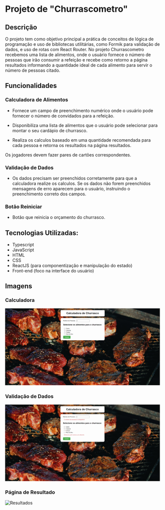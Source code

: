 # Projeto de "Churrascometro"

## Descrição

O projeto tem como objetivo principal a prática de conceitos de lógica de programação e uso de bibliotecas utilitárias, como Formik para validação de dados, e uso de rotas com React Router. No projeto Churrascometro recebemos uma lista de alimentos, onde o usuário fornece o número de pessoas que irão consumir a refeição e recebe como retorno a página resultados informando a quantidade ideal de cada alimento para servir o número de pessoas citado.

## Funcionalidades

### Calculadora de Alimentos

* Fornece um campo de preenchimento numérico onde o usuário pode fornecer o número de convidados para a refeição.

* Disponibiliza uma lista de alimentos que o usuário pode selecionar para montar o seu cardápio de churrasco.

* Realiza os calculos baseado em uma quantidade recomendada para cada pessoa e retorna os resultados na página resultados.

Os jogadores devem fazer pares de cartões correspondentes.

### Validação de Dados

* Os dados precisam ser preenchidos corretamente para que a calculadora realize os calculos. Se os dados não forem preenchidos mensagens de erro aparecem para o usuário, instruindo o preenchimento correto dos campos.

### Botão Reiniciar

* Botão que reinicia o orçamento do churrasco.

## Tecnologias Utilizadas:

* Typescript
* JavaScript
* HTML
* CSS
* ReactJS (para componentização e manipulação do estado)
* Front-end (foco na interface do usuário)

## Imagens

### Calculadora

![Calculadora de Churrasco](public/calculatorhome.png)

### Validação de Dados

![Validação de Dados](public/homecalculatorvalidation.png)

### Página de Resultado

![Resultados](public/resultpage.png)